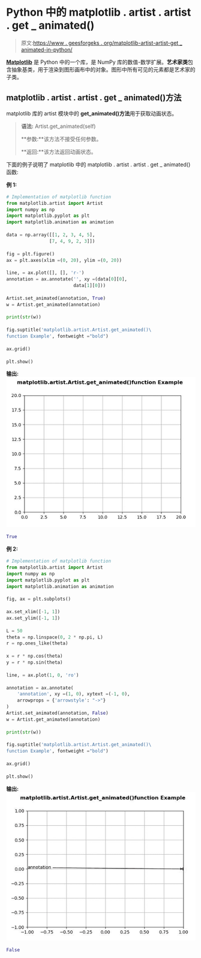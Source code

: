 # Python 中的 matplotlib . artist . artist . get _ animated()

> 原文:[https://www . geesforgeks . org/matplotlib-artist-artist-get _ animated-in-python/](https://www.geeksforgeeks.org/matplotlib-artist-artist-get_animated-in-python/)

**[Matplotlib](https://www.geeksforgeeks.org/python-introduction-matplotlib/)** 是 Python 中的一个库，是 NumPy 库的数值-数学扩展。**艺术家类**包含抽象基类，用于渲染到图形画布中的对象。图形中所有可见的元素都是艺术家的子类。

## matplotlib . artist . artist . get _ animated()方法

matplotlib 库的 artist 模块中的 **get_animated()方法**用于获取动画状态。

> **语法:** Artist.get_animated(self)
> 
> **参数:**该方法不接受任何参数。
> 
> **返回:**该方法返回动画状态。

下面的例子说明了 matplotlib 中的 matplotlib . artist . artist . get _ animated()函数:

**例 1:**

```py
# Implementation of matplotlib function
from matplotlib.artist import Artist  
import numpy as np 
import matplotlib.pyplot as plt 
import matplotlib.animation as animation 

data = np.array([[1, 2, 3, 4, 5],  
                [7, 4, 9, 2, 3]]) 

fig = plt.figure() 
ax = plt.axes(xlim =(0, 20), ylim =(0, 20)) 

line, = ax.plot([], [], 'r-') 
annotation = ax.annotate('', xy =(data[0][0],  
                         data[1][0])) 

Artist.set_animated(annotation, True) 
w = Artist.get_animated(annotation) 

print(str(w)) 

fig.suptitle('matplotlib.artist.Artist.get_animated()\
function Example', fontweight ="bold") 

ax.grid()

plt.show()
```

**输出:**
![](img/e8951b6d0c17c24075f7fd48163a6c01.png)

```py
True
```

**例 2:**

```py
# Implementation of matplotlib function
from matplotlib.artist import Artist  
import numpy as np 
import matplotlib.pyplot as plt 
import matplotlib.animation as animation 

fig, ax = plt.subplots() 

ax.set_xlim([-1, 1]) 
ax.set_ylim([-1, 1]) 

L = 50
theta = np.linspace(0, 2 * np.pi, L) 
r = np.ones_like(theta) 

x = r * np.cos(theta) 
y = r * np.sin(theta) 

line, = ax.plot(1, 0, 'ro') 

annotation = ax.annotate( 
    'annotation', xy =(1, 0), xytext =(-1, 0), 
    arrowprops = {'arrowstyle': "->"} 
) 
Artist.set_animated(annotation, False) 
w = Artist.get_animated(annotation) 

print(str(w)) 

fig.suptitle('matplotlib.artist.Artist.get_animated()\
function Example', fontweight ="bold") 

ax.grid()

plt.show()
```

**输出:**
![](img/e562bd41c1ced497062fe8035efb3127.png)

```py
False
```
